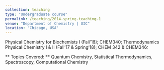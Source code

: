 ```yaml
---
collection: teaching
type: "Undergraduate course"
permalink: /teaching/2014-spring-teaching-1
venue: "Department of Chemistry | UIC"
location: "Chicago, USA"
---
```


Physical Chemistry for Biochemists I (Fall’18); CHEM340; Thermodynamics
Physical Chemistry I & II (Fall’17 & Spring’18); CHEM 342 & CHEM346:

** Topics Covered: ** Quantum Chemistry, Statistical Thermodynamics, Spectroscopy, Computational Chemistry
